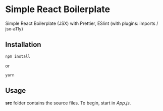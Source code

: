 # Simple React Boilerplate

Simple React Boilerplate (JSX) with Prettier, ESlint (with plugins: imports / jsx-a11y)

## Installation

```
npm install
```

or

```
yarn
```

## Usage

**src** folder contains the source files. To begin, start in _App.js_.
